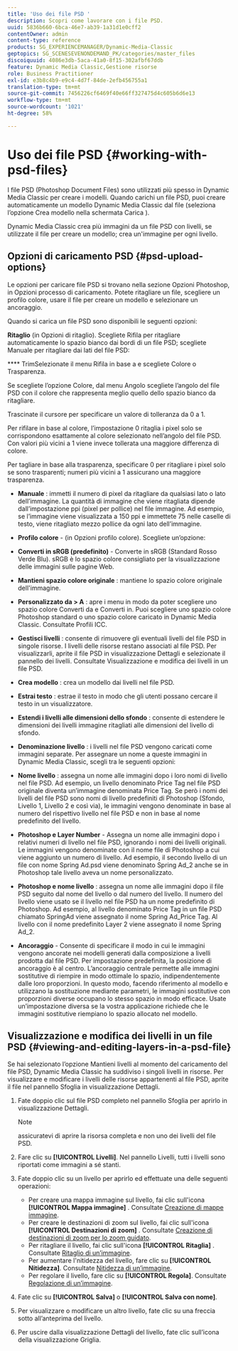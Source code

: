 ```yaml
---
title: 'Uso dei file PSD '
description: Scopri come lavorare con i file PSD.
uuid: 5836b660-6bca-46e7-ab39-1a31d1e0cff2
contentOwner: admin
content-type: reference
products: SG_EXPERIENCEMANAGER/Dynamic-Media-Classic
geptopics: SG_SCENESEVENONDEMAND_PK/categories/master_files
discoiquuid: 4086e3db-5aca-41a0-8f15-302afbf67ddb
feature: Dynamic Media Classic,Gestione risorse
role: Business Practitioner
exl-id: e3b8c4b9-e9c4-4d7f-84de-2efb456755a1
translation-type: tm+mt
source-git-commit: 7456226cf6469f40e66ff327475d4c605b6d6e13
workflow-type: tm+mt
source-wordcount: '1021'
ht-degree: 58%

---
```


# Uso dei file PSD {#working-with-psd-files}

I file PSD (Photoshop Document Files) sono utilizzati più spesso in Dynamic Media Classic per creare i modelli. Quando carichi un file PSD, puoi creare automaticamente un modello Dynamic Media Classic dal file (seleziona l’opzione Crea modello nella schermata Carica ).

Dynamic Media Classic crea più immagini da un file PSD con livelli, se utilizzate il file per creare un modello; crea un&#39;immagine per ogni livello.

## Opzioni di caricamento PSD {#psd-upload-options}

Le opzioni per caricare file PSD si trovano nella sezione Opzioni Photoshop, in Opzioni processo di caricamento. Potete ritagliare un file, scegliere un profilo colore, usare il file per creare un modello e selezionare un ancoraggio.

Quando si carica un file PSD sono disponibili le seguenti opzioni:

**Ritaglio**  (in Opzioni di ritaglio). Scegliete Rifila per ritagliare automaticamente lo spazio bianco dai bordi di un file PSD; scegliete Manuale per ritagliare dai lati del file PSD:

**** TrimSelezionate il menu Rifila in base a e scegliete Colore o Trasparenza.

Se scegliete l’opzione Colore, dal menu Angolo scegliete l’angolo del file PSD con il colore che rappresenta meglio quello dello spazio bianco da ritagliare.

Trascinate il cursore per specificare un valore di tolleranza da 0 a 1.

Per rifilare in base al colore, l’impostazione 0 ritaglia i pixel solo se corrispondono esattamente al colore selezionato nell’angolo del file PSD. Con valori più vicini a 1 viene invece tollerata una maggiore differenza di colore. 

Per tagliare in base alla trasparenza, specificare 0 per ritagliare i pixel solo se sono trasparenti; numeri più vicini a 1 assicurano una maggiore trasparenza.

* **Manuale** : immetti il numero di pixel da ritagliare da qualsiasi lato o lato dell’immagine. La quantità di immagine che viene ritagliata dipende dall’impostazione ppi (pixel per pollice) nel file immagine. Ad esempio, se l’immagine viene visualizzata a 150 ppi e immettete 75 nelle caselle di testo, viene ritagliato mezzo pollice da ogni lato dell’immagine.

* **Profilo colore**  - (in Opzioni profilo colore). Scegliete un’opzione:

* **Converti in sRGB (predefinito)**  - Converte in sRGB (Standard Rosso Verde Blu). sRGB è lo spazio colore consigliato per la visualizzazione delle immagini sulle pagine Web.

* **Mantieni spazio colore originale** : mantiene lo spazio colore originale dell&#39;immagine.

* **Personalizzato da > A** : apre i menu in modo da poter scegliere uno spazio colore Converti da e Converti in. Puoi scegliere uno spazio colore Photoshop standard o uno spazio colore caricato in Dynamic Media Classic. Consultate Profili ICC.

* **Gestisci livelli** : consente di rimuovere gli eventuali livelli del file PSD in singole risorse. I livelli delle risorse restano associati al file PSD. Per visualizzarli, aprite il file PSD in visualizzazione Dettagli e selezionate il pannello dei livelli. Consultate Visualizzazione e modifica dei livelli in un file PSD.

* **Crea modello** : crea un modello dai livelli nel file PSD.

* **Estrai testo** : estrae il testo in modo che gli utenti possano cercare il testo in un visualizzatore.

* **Estendi i livelli alle dimensioni dello sfondo** : consente di estendere le dimensioni dei livelli immagine ritagliati alle dimensioni del livello di sfondo.

* **Denominazione livello** : i livelli nel file PSD vengono caricati come immagini separate. Per assegnare un nome a queste immagini in Dynamic Media Classic, scegli tra le seguenti opzioni:

* **Nome livello** : assegna un nome alle immagini dopo i loro nomi di livello nel file PSD. Ad esempio, un livello denominato Price Tag nel file PSD originale diventa un’immagine denominata Price Tag. Se però i nomi dei livelli del file PSD sono nomi di livello predefiniti di Photoshop (Sfondo, Livello 1, Livello 2 e così via), le immagini vengono denominate in base al numero del rispettivo livello nel file PSD e non in base al nome predefinito del livello.

* **Photoshop e Layer Number**  - Assegna un nome alle immagini dopo i relativi numeri di livello nel file PSD, ignorando i nomi dei livelli originali. Le immagini vengono denominate con il nome file di Photoshop a cui viene aggiunto un numero di livello. Ad esempio, il secondo livello di un file con nome Spring Ad.psd viene denominato Spring Ad_2 anche se in Photoshop tale livello aveva un nome personalizzato.

* **Photoshop e nome livello** : assegna un nome alle immagini dopo il file PSD seguito dal nome del livello o dal numero del livello. Il numero del livello viene usato se il livello nel file PSD ha un nome predefinito di Photoshop. Ad esempio, al livello denominato Price Tag in un file PSD chiamato SpringAd viene assegnato il nome Spring Ad_Price Tag. Al livello con il nome predefinito Layer 2 viene assegnato il nome Spring Ad_2.

* **Ancoraggio**  - Consente di specificare il modo in cui le immagini vengono ancorate nei modelli generati dalla composizione a livelli prodotta dal file PSD. Per impostazione predefinita, la posizione di ancoraggio è al centro. L’ancoraggio centrale permette alle immagini sostitutive di riempire in modo ottimale lo spazio, indipendentemente dalle loro proporzioni. In questo modo, facendo riferimento al modello e utilizzano la sostituzione mediante parametri, le immagini sostitutive con proporzioni diverse occupano lo stesso spazio in modo efficace. Usate un’impostazione diversa se la vostra applicazione richiede che le immagini sostitutive riempiano lo spazio allocato nel modello.

## Visualizzazione e modifica dei livelli in un file PSD  {#viewing-and-editing-layers-in-a-psd-file}

Se hai selezionato l’opzione Mantieni livelli al momento del caricamento del file PSD, Dynamic Media Classic ha suddiviso i singoli livelli in risorse. Per visualizzare e modificare i livelli delle risorse appartenenti al file PSD, aprite il file nel pannello Sfoglia in visualizzazione Dettagli.

1. Fate doppio clic sul file PSD completo nel pannello Sfoglia per aprirlo in visualizzazione Dettagli.

   >[!NOTE]
   >
   >assicuratevi di aprire la risorsa completa e non uno dei livelli del file PSD.

1. Fare clic su **[!UICONTROL Livelli]**. Nel pannello Livelli, tutti i livelli sono riportati come immagini a sé stanti.
1. Fate doppio clic su un livello per aprirlo ed effettuate una delle seguenti operazioni:

   * Per creare una mappa immagine sul livello, fai clic sull&#39;icona **[!UICONTROL Mappa immagine]** . Consultate [Creazione di mappe immagine](creating-image-maps.md#creating_image_maps).
   * Per creare le destinazioni di zoom sul livello, fai clic sull&#39;icona **[!UICONTROL Destinazioni di zoom]** . Consultate [Creazione di destinazioni di zoom per lo zoom guidato](creating-zoom-targets-guided-zoom.md#creating_zoom_targets_for_guided_zoom).
   * Per ritagliare il livello, fai clic sull&#39;icona **[!UICONTROL Ritaglia]** . Consultate [Ritaglio di un’immagine](cropping-image.md#cropping_an_image).
   * Per aumentare l&#39;nitidezza del livello, fare clic su **[!UICONTROL Nitidezza]**. Consultate [Nitidezza di un’immagine](sharpening-image.md#sharpening_an_image).
   * Per regolare il livello, fare clic su **[!UICONTROL Regola]**. Consultate [Regolazione di un’immagine](adjusting-image.md#adjusting_an_image).

1. Fate clic su **[!UICONTROL Salva]** o **[!UICONTROL Salva con nome]**.
1. Per visualizzare o modificare un altro livello, fate clic su una freccia sotto all’anteprima del livello.
1. Per uscire dalla visualizzazione Dettagli del livello, fate clic sull’icona della visualizzazione Griglia.
